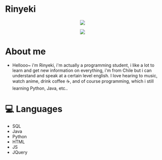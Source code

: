 # Rinyeki
<p align="center">
<img src="https://cdn.discordapp.com/attachments/852770019413721158/1067605886513721385/anime-aesthetic.gif"/>
</p>

<p align="center">

<a href="https://dsc.bio/Rinyeki">
  <img src="https://lanyard.cnrad.dev/api/852624988540239924?theme=light&bg=fbcf8b&animated=true&hideDiscrim=true&borderRadius=30px&idleMessage=Probably%20doing%20something%20else..." />
</a>


# About me

- Hellooo~ i'm Rinyeki, i'm actually a programming student, i like a lot to learn and get new information on everything, i'm from Chile but i can understand and speak at a certain level english. I love hearing to music, watch anime, drink coffee ☕, and of course programming, which i still learning Python, Java, etc..

# 💻 Languages

- SQL
- Java
- Python
- HTML
- JS
- JQuery
